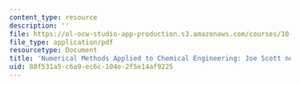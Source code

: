 ```yaml
---
content_type: resource
description: ''
file: https://ol-ocw-studio-app-production.s3.amazonaws.com/courses/10-34-numerical-methods-applied-to-chemical-engineering-fall-2015/80f531a5c6a9ec6c104e2f5e14af9225_MIT10_34F15_NotesFromJoe.pdf
file_type: application/pdf
resourcetype: Document
title: 'Numerical Methods Applied to Chemical Engineering: Joe Scott notes'
uid: 80f531a5-c6a9-ec6c-104e-2f5e14af9225
---
```

